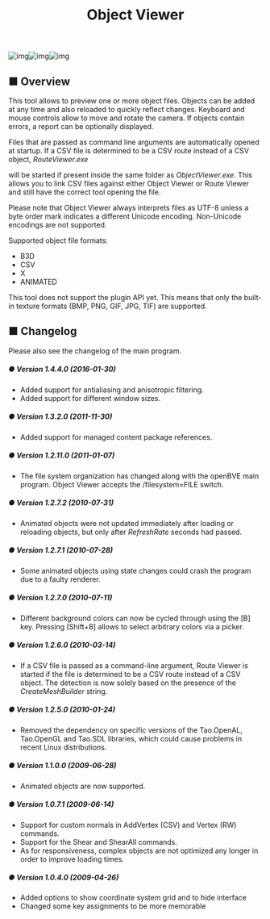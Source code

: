 ﻿---
title: "Object Viewer"
weight: 1
---

![img](/images/tool_objectviewer_screenshot_1.png)![img](/images/tool_objectviewer_screenshot_2.png)![img](/images/tool_objectviewer_screenshot_3.png)

## ■ Overview

This tool allows to preview one or more object files. Objects can be added at any time and also reloaded to quickly reflect changes. Keyboard and mouse controls allow to move and rotate the camera. If objects contain errors, a report can be optionally displayed.

Files that are passed as command line arguments are automatically opened at startup. If a CSV file is determined to be a CSV route instead of a CSV object, *RouteViewer.exe*

 will be started if present inside the same folder as *ObjectViewer.exe*. This allows you to link CSV files against either Object Viewer or Route Viewer and still have the correct tool opening the file.

Please note that Object Viewer always interprets files as UTF-8 unless a byte order mark indicates a different Unicode encoding. Non-Unicode encodings are not supported.

Supported object file formats:

- B3D
- CSV
- X
- ANIMATED

This tool does not support the plugin API yet. This means that only the built-in texture formats (BMP, PNG, GIF, JPG, TIF) are supported.

## ■ Changelog

Please also see the changelog of the main program.

##### ● Version 1.4.4.0 (2016-01-30)

- Added support for antialiasing and anisotropic filtering.  
- Added support for different window sizes.  

##### ● Version 1.3.2.0 (2011-11-30)

- Added support for managed content package references.  

##### ● Version 1.2.11.0 (2011-01-07)

- The file system organization has changed along with the openBVE main program. Object Viewer accepts the /filesystem=FILE switch.

##### ● Version 1.2.7.2 (2010-07-31)

- Animated objects were not updated immediately after loading or reloading objects, but only after *RefreshRate* seconds had passed.

##### ● Version 1.2.7.1 (2010-07-28)

- Some animated objects using state changes could crash the program due to a faulty renderer.

##### ● Version 1.2.7.0 (2010-07-11)

- Different background colors can now be cycled through using the [B] key. Pressing [Shift+B] allows to select arbitrary colors via a picker.

##### ● Version 1.2.6.0 (2010-03-14)

- If a CSV file is passed as a command-line argument, Route Viewer is started if the file is determined to be a CSV route instead of a CSV object. The detection is now solely based on the presence of the *CreateMeshBuilder* string.

##### ● Version 1.2.5.0 (2010-01-24)

- Removed the dependency on specific versions of the Tao.OpenAL, Tao.OpenGL and Tao.SDL libraries, which could cause problems in recent Linux distributions.

##### ● Version 1.1.0.0 (2009-06-28)

- Animated objects are now supported.  

##### ● Version 1.0.7.1 (2009-06-14)

- Support for custom normals in AddVertex (CSV) and Vertex (RW) commands.
- Support for the Shear and ShearAll commands.
- As for responsiveness, complex objects are not optimized any longer in order to improve loading times.

##### ● Version 1.0.4.0 (2009-04-26)

- Added options to show coordinate system grid and to hide interface
- Changed some key assignments to be more memorable
